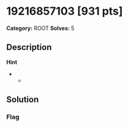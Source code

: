 # 19216857103 [931 pts]

**Category:** ROOT
**Solves:** 5

## Description
>

**Hint**
* -

## Solution

### Flag

